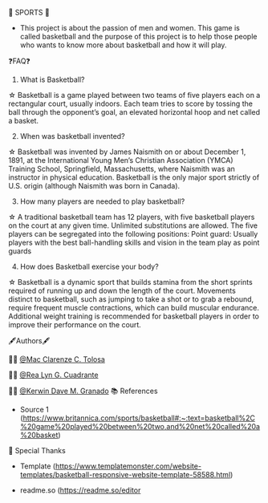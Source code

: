 🏀 SPORTS 🏀

- This project is about the passion of men and women. This game is called basketball and the purpose of this project is to help those people who wants to know more about basketball and how it will play.

❓FAQ❓

1. What is Basketball?

☆ Basketball is a  game played between two teams of five players each on a rectangular court, usually indoors. Each team tries to score by tossing the ball through the opponent’s goal, an elevated horizontal hoop and net called a basket.

2. When was basketball invented?

☆ Basketball was invented by James Naismith on or about December 1, 1891, at the International Young Men’s Christian Association (YMCA) Training School, Springfield, Massachusetts, where Naismith was an instructor in physical education. Basketball is the only major sport strictly of U.S. origin (although Naismith was born in Canada).

3. How many players are needed to play basketball?

☆ A traditional basketball team has 12 players, with five basketball players on the court at any given time. Unlimited substitutions are allowed. The five players can be segregated into the following positions: Point guard: Usually players with the best ball-handling skills and vision in the team play as point guards

4. How does Basketball exercise your body?

☆ Basketball is a dynamic sport that builds stamina from the short sprints required of running up and down the length of the court. Movements distinct to basketball, such as jumping to take a shot or to grab a rebound, require frequent muscle contractions, which can build muscular endurance. Additional weight training is recommended for basketball players in order to improve their performance on the court.

🖋Authors🖋

🧏‍♂️ [@Mac Clarenze C. Tolosa](https://github.com/CLarenzee)

🧏‍♀️ [@Rea Lyn G. Cuadrante](https://github.com/cuadranterealyn)

🧏‍♂️ [@Kerwin Dave M. Granado](https://github.com/Granado-Kerwin?tab=projects)
📚 References

- Source 1 (https://www.britannica.com/sports/basketball#:~:text=basketball%2C%20game%20played%20between%20two,and%20net%20called%20a%20basket)

💫 Special Thanks

- Template (https://www.templatemonster.com/website-templates/basketball-responsive-website-template-58588.html)

- readme.so (https://readme.so/editor
